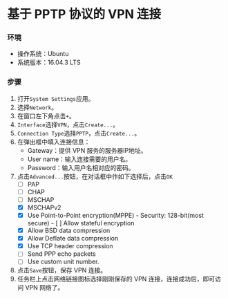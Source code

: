 # 基于 PPTP 协议的 VPN 连接

### 环境

- 操作系统：Ubuntu
- 系统版本：16.04.3 LTS

### 步骤

1. 打开`System Settings`应用。
2. 选择`Network`。
3. 在窗口左下角点击`+`。
4. `Interface`选择`VPN`，点击`Create...`。
5. `Connection Type`选择`PPTP`，点击`Create...`。
6. 在弹出框中填入连接信息：
   - Gateway：提供 VPN 服务的服务器IP地址。
   - User name：输入连接需要的用户名。 
   - Password：输入用户名相对应的密码。
7. 点击`Advanced...`按钮，在对话框中作如下选择后，点击`OK`
   - [ ] PAP
   - [ ] CHAP
   - [ ] MSCHAP
   - [x] MSCHAPv2
   - [x] Use Point-to-Point encryption(MPPE)
         - Security: 128-bit(most secure)
         - [ ] Allow stateful encryption
   - [x] Allow BSD data compression
   - [x] Allow Deflate data compression
   - [x] Use TCP header compression
   - [ ] Send PPP echo packets
   - [ ] Use custom unit number.
8. 点击`Save`按钮，保存 VPN 连接。
9. 任务栏上点击网络链接图标选择刚刚保存的 VPN 连接，连接成功后，即可访问 VPN 网络了。